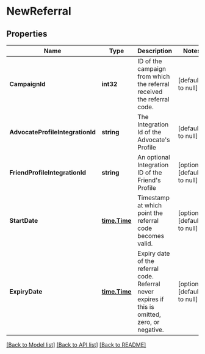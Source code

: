 # NewReferral

## Properties
Name | Type | Description | Notes
------------ | ------------- | ------------- | -------------
**CampaignId** | **int32** | ID of the campaign from which the referral received the referral code. | [default to null]
**AdvocateProfileIntegrationId** | **string** | The Integration Id of the Advocate&#39;s Profile | [default to null]
**FriendProfileIntegrationId** | **string** | An optional Integration ID of the Friend&#39;s Profile | [optional] [default to null]
**StartDate** | [**time.Time**](time.Time.md) | Timestamp at which point the referral code becomes valid. | [optional] [default to null]
**ExpiryDate** | [**time.Time**](time.Time.md) | Expiry date of the referral code. Referral never expires if this is omitted, zero, or negative. | [optional] [default to null]

[[Back to Model list]](../README.md#documentation-for-models) [[Back to API list]](../README.md#documentation-for-api-endpoints) [[Back to README]](../README.md)


